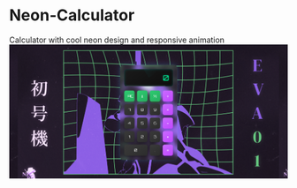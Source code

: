 # Neon-Calculator
Calculator with cool neon design and responsive animation
![image file](https://github.com/SingkongAsin/Neon-Calculator/blob/main/neonn.png?raw=true)
